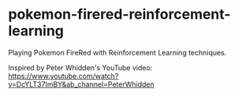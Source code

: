 # pokemon-firered-reinforcement-learning
Playing Pokemon FireRed with Reinforcement Learning techniques. 

Inspired by Peter Whidden's YouTube video: https://www.youtube.com/watch?v=DcYLT37ImBY&ab_channel=PeterWhidden
